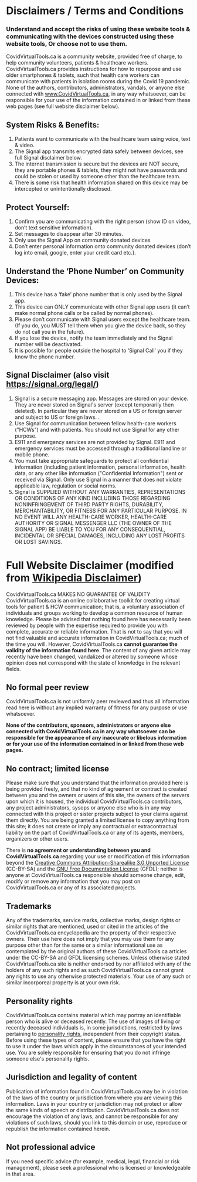 # Disclaimers / Terms and Conditions
### **Understand and accept the risks of using these website tools & communicating with the devices constructed using these website tools, Or choose not to use them.**

CovidVirtualTools.ca is a community website, provided free of charge, to help community volunteers, patients & healthcare workers. CovidVirtualTools.ca provides instructions for how to repurpose and use older smartphones & tablets, such that health care workers can communicate with patients in isolation rooms during the Covid 19 pandemic.  None of the authors, contributors, administrators, vandals, or anyone else connected with www.CovidVirtualTools.ca, in any way whatsoever, can be responsible for your use of the information contained in or linked from these web pages (see full website disclaimer below).

## System Risks & Benefits:
1. Patients want to communicate with the healthcare team using voice, text & video.
2. The Signal app transmits encrypted data safely between devices, see full Signal disclaimer below.
3. The internet transmission is secure but the devices are NOT secure, they are portable phones & tablets, they might not have passwords and could be stolen or used by someone other than the healthcare team.
4. There is some risk that health information shared on this device may be intercepted or unintentionally disclosed.

## Protect Yourself:
1. Confirm you are communicating with the right person (show ID on video, don’t text sensitive information).
2. Set messages to disappear after 30 minutes.
3. Only use the Signal App on community donated devices
4. Don’t enter personal information onto community donated devices (don’t log into email, google, enter your credit card etc.).

## Understand the ‘Phone Number’ on Community Devices:
1. This device has a ‘fake’ phone number that is only used by the Signal app.
2. This device can ONLY communicate with other Signal app users (it can’t make normal phone calls or be called by normal phones).
3. Please don’t communicate with Signal users except the healthcare team. (If you do, you MUST tell them when you give the device back, so they do not call you in the future).
4. If you lose the device, notify the team immediately and the Signal number will be deactivated.
5. It is possible for people outside the hospital to ‘Signal Call’ you if they know the phone number.

## Signal Disclaimer (also visit https://signal.org/legal/)
1. Signal is a secure messaging app.  Messages are stored on your device.  They are never stored on Signal's server (except temporarily then deleted).  In particular they are never stored on a US or foreign server and subject to US or foreign laws. .
2. Use Signal for communication between fellow health-care workers ("HCWs") and with patients.  You should not use Signal for any other purpose. 
3. E911 and emergency services are not provided by Signal. E911 and emergency services must be accessed through a traditional landline or mobile phone.
4. You must take appropriate safeguards to protect all confidential information (including patient information, personal information, health data, or any other like information ("Confidential Information") sent or received via Signal.  Only use Signal in a manner that does not violate applicable law, regulation or social norms. 
5. Signal is SUPPLIED WITHOUT ANY WARRANTIES, REPRESENTATIONS OR CONDITIONS OF ANY KIND INCLUDING THOSE REGARDING NONINFRINGEMENT OF THIRD PARTY RIGHTS, DURABILITY, MERCHANTABILITY, OR FITNESS FOR ANY PARTICULAR PURPOSE.    IN NO EVENT WILL ANY HEALTH-CARE WORKER, HEALTH-CARE AUTHORITY OR SIGNAL MESSENGER LLC (THE OWNER OF THE SIGNAL APP) BE LIABLE TO YOU FOR ANY CONSEQUENTIAL, INCIDENTAL OR SPECIAL DAMAGES, INCLUDING ANY LOST PROFITS OR LOST SAVINGS. 

# Full Website Disclaimer (modified from [Wikipedia Disclaimer](https://en.wikipedia.org/wiki/Wikipedia:General_disclaimer))

CovidVirtualTools.ca MAKES NO GUARANTEE OF VALIDITY
CovidVirtualTools.ca is an online collaborative toolkit for creating virtual tools for patient & HCW communication; that is, a voluntary association of individuals and groups working to develop a common resource of human knowledge. Please be advised that nothing found here has necessarily been reviewed by people with the expertise required to provide you with complete, accurate or reliable information.
That is not to say that you will not find valuable and accurate information in CovidVirtualTools.ca; much of the time you will. However, CovidVirtualTools.ca **cannot guarantee the validity of the information found here**. The content of any given article may recently have been changed, vandalized or altered by someone whose opinion does not correspond with the state of knowledge in the relevant fields.

## No formal peer review
CovidVirtualTools.ca is not uniformly peer reviewed and thus all information read here is without any implied warranty of fitness for any purpose or use whatsoever. 

**None of the contributors, sponsors, administrators or anyone else connected with CovidVirtualTools.ca in any way whatsoever can be responsible for the appearance of any inaccurate or libelous information or for your use of the information contained in or linked from these web pages.**

## No contract; limited license
Please make sure that you understand that the information provided here is being provided freely, and that no kind of agreement or contract is created between you and the owners or users of this site, the owners of the servers upon which it is housed, the individual CovidVirtualTools.ca contributors, any project administrators, sysops or anyone else who is in any way connected with this project or sister projects subject to your claims against them directly. You are being granted a limited license to copy anything from this site; it does not create or imply any contractual or extracontractual liability on the part of CovidVirtualTools.ca or any of its agents, members, organizers or other users.

There is **no agreement or understanding between you and CovidVirtualTools.ca** regarding your use or modification of this information beyond the [Creative Commons Attribution-Sharealike 3.0 Unported License](https://en.wikipedia.org/wiki/Wikipedia:Text_of_Creative_Commons_Attribution-ShareAlike_3.0_Unported_License) (CC-BY-SA) and the [GNU Free Documentation License](https://en.wikipedia.org/wiki/Wikipedia:Text_of_the_GNU_Free_Documentation_License) (GFDL); neither is anyone at CovidVirtualTools.ca responsible should someone change, edit, modify or remove any information that you may post on CovidVirtualTools.ca or any of its associated projects.

## Trademarks
Any of the trademarks, service marks, collective marks, design rights or similar rights that are mentioned, used or cited in the articles of the CovidVirtualTools.ca encyclopedia are the property of their respective owners. Their use here does not imply that you may use them for any purpose other than for the same or a similar informational use as contemplated by the original authors of these CovidVirtualTools.ca articles under the CC-BY-SA and GFDL licensing schemes. Unless otherwise stated CovidVirtualTools.ca site is neither endorsed by nor affiliated with any of the holders of any such rights and as such CovidVirtualTools.ca cannot grant any rights to use any otherwise protected materials. Your use of any such or similar incorporeal property is at your own risk.

## Personality rights
CovidVirtualTools.ca contains material which may portray an identifiable person who is alive or deceased recently. The use of images of living or recently deceased individuals is, in some jurisdictions, restricted by laws pertaining to [personality rights](https://en.wikipedia.org/wiki/Personality_rights), independent from their copyright status. Before using these types of content, please ensure that you have the right to use it under the laws which apply in the circumstances of your intended use. You are solely responsible for ensuring that you do not infringe someone else's personality rights.

## Jurisdiction and legality of content
Publication of information found in CovidVirtualTools.ca may be in violation of the laws of the country or jurisdiction from where you are viewing this information. Laws in your country or jurisdiction may not protect or allow the same kinds of speech or distribution. CovidVirtualTools.ca does not encourage the violation of any laws, and cannot be responsible for any violations of such laws, should you link to this domain or use, reproduce or republish the information contained herein.

## Not professional advice
If you need specific advice (for example, medical, legal, financial or risk management), please seek a professional who is licensed or knowledgeable in that area.
